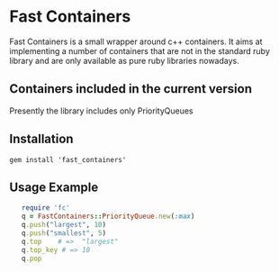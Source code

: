 # Fast Containers

Fast Containers is a small wrapper around c++ containers. It aims at implementing a number of containers that are not in the standard ruby library and are only available as pure ruby libraries nowadays. 

## Containers included in the current version
Presently the library includes only PriorityQueues

## Installation

```
gem install 'fast_containers'
```

## Usage Example

```ruby
   require 'fc'
   q = FastContainers::PriorityQueue.new(:max)
   q.push("largest", 10)
   q.push("smallest", 5)
   q.top    # =>  "largest"
   q.top_key # => 10
   q.pop
```
